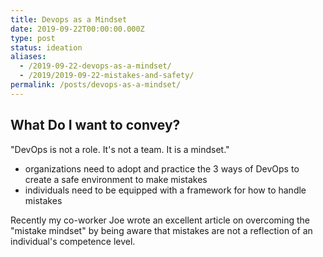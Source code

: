 ```yaml
---
title: Devops as a Mindset
date: 2019-09-22T00:00:00.000Z
type: post
status: ideation
aliases:
  - /2019-09-22-devops-as-a-mindset/
  - /2019/2019-09-22-mistakes-and-safety/
permalink: /posts/devops-as-a-mindset/
---
```


## What Do I want to convey?

"DevOps is not a role. It's not a team. It is a mindset."

- organizations need to adopt and practice the 3 ways of DevOps to create a safe environment to make mistakes
- individuals need to be equipped with a framework for how to handle mistakes

Recently my co-worker Joe wrote an excellent article on overcoming the "mistake mindset" by being aware that mistakes are not a reflection of an individual's competence level.
